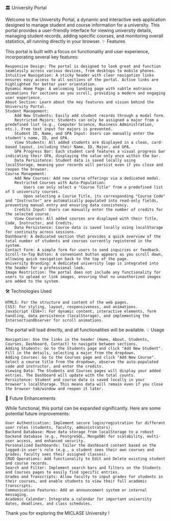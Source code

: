 🏛️ University Portal

Welcome to the University Portal, a dynamic and interactive web application designed to manage student and course information for a university. This portal provides a user-friendly interface for viewing university details, managing student records, adding specific courses, and monitoring overall statistics, all running directly in your browser.
✨ Features

This portal is built with a focus on functionality and user experience, incorporating several key features:

    Responsive Design: The portal is designed to look great and function seamlessly across various devices, from desktops to mobile phones.
    Intuitive Navigation: A sticky header with clear navigation links ensures easy access to all sections of the portal. Active links are highlighted for better user orientation.
    Dynamic Home Page: A welcoming landing page with subtle entrance animations for sections as you scroll, providing a modern and engaging user experience.
    About Section: Learn about the key features and vision behind the University Portal.
    Student Management:
        Add New Students: Easily add student records through a modal form.
        Restricted Majors: Students can only be assigned a major from a predefined list (e.g., Computer Science, Business Administration, etc.). Free text input for majors is prevented.
        Student ID, Name, and GPA Input: Users can manually enter the student's name, ID, and GPA.
        View Students: All added students are displayed in a clean, card-based layout, including their Name, ID, Major, and GPA.
        GPA Progress Bar: Each student card features a visual progress bar indicating their GPA, displaying the value only once within the bar.
        Data Persistence: Student data is saved locally using localStorage, meaning your records will persist even if you close and reopen the browser.
    Course Management:
        Add New Courses: Add new course offerings via a dedicated modal.
        Restricted Courses with Auto-Population:
            Users can only select a "Course Title" from a predefined list of 5 university courses.
            Upon selecting a Course Title, its corresponding "Course Code" and "Instructor" are automatically populated into read-only fields, preventing manual entry and ensuring data consistency.
        Credits Input: Users can manually enter the number of credits for the selected course.
        View Courses: All added courses are displayed with their Title, Code, Instructor, and Credits.
        Data Persistence: Course data is saved locally using localStorage for continuity across sessions.
    Dashboard: A dedicated section that provides a quick overview of the total number of students and courses currently registered in the system.
    Contact Form: A simple form for users to send inquiries or feedback.
    Scroll-to-Top Button: A convenient button appears as you scroll down, allowing quick navigation back to the top of the page.
    University Branding: A dedicated university logo is integrated into the header for a professional look.
    Image Restriction: The portal does not include any functionality for users to upload or link images, ensuring that no unauthorized images are added to the system.

🛠️ Technologies Used

    HTML5: For the structure and content of the web pages.
    CSS3: For styling, layout, responsiveness, and animations.
    JavaScript (ES6+): For dynamic content, interactive elements, form handling, data persistence (localStorage), and implementing the IntersectionObserver for scroll animations.


The portal will load directly, and all functionalities will be available.
💡 Usage

    Navigation: Use the links in the header (Home, About, Students, Courses, Dashboard, Contact) to navigate between sections.
    Adding Students: Go to the Students page and click "Add New Student". Fill in the details, selecting a major from the dropdown.
    Adding Courses: Go to the Courses page and click "Add New Course". Select a course title from the dropdown, observe the auto-populated code and instructor, and enter the credits.
    Viewing Data: The Students and Courses pages will display your added entries. The Dashboard will update with the total counts.
    Persistence: Student and course data is saved locally in your browser's localStorage. This means data will remain even if you close the browser tab/window and reopen it later.

🔮 Future Enhancements

While functional, this portal can be expanded significantly. Here are some potential future improvements:

    User Authentication: Implement secure login/registration for different user roles (students, faculty, administrators).
    Backend Database: Move data storage from localStorage to a robust backend database (e.g., PostgreSQL, MongoDB) for scalability, multi-user access, and enhanced security.
    Personalized Dashboards: Tailor the dashboard content based on the logged-in user's role (e.g., a student sees their own courses and grades; faculty sees their assigned classes).
    CRUD Operations: Add functionality to Edit and Delete existing student and course records.
    Search and Filter: Implement search bars and filters on the Students and Courses pages to easily find specific entries.
    Grades and Transcripts: Allow faculty to input grades for students in their courses, and enable students to view their full academic transcripts.
    Communication Features: Add an announcement system or internal messaging.
    Academic Calendar: Integrate a calendar for important university dates, deadlines, and class schedules.

Thank you for exploring the MICLASE University !
